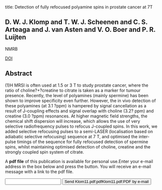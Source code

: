 title: Detection of fully refocused polyamine spins in prostate cancer at 7T

## D. W. J. Klomp and T. W. J. Scheenen and C. S. Arteaga and J. van Asten and V. O. Boer and P. R. Luijten
NMRB

<a href="https://doi.org/10.1002/nbm.1592">DOI</a>

## Abstract
(1)H MRSI is often used at 1.5 or 3 T to study prostate cancer, where the ratio of choline?+?creatine to citrate is taken as a marker for tumour presence. Recently, the level of polyamines (mainly spermine) has been shown to improve specificity even further. However, the in vivo detection of these polyamines (at 3.1 ?ppm) is hampered by signal cancellation as a result of J-coupling effects and signal overlap with choline (3.2? ppm) and creatine (3.0 ?ppm) resonances. At higher magnetic field strengths, the chemical shift dispersion will increase, which allows the use of very selective radiofrequency pulses to refocus J-coupled spins. In this work, we added selective refocusing pulses to a semi-LASER (localisation based on adiabatic selective refocusing) sequence at 7 T, and optimised the inter-pulse timings of the sequence for fully refocused detection of spermine spins, whilst maintaining optimised detection of choline, creatine and the strongly coupled spin system of citrate.

A <b>pdf file</b> of this publication is available for personal use.Enter your e-mail address in the box below and press the button. You will receive an e-mail message with a link to the pdf file.
<form action="sender.php">  <input type="text" name="email">  <input type="submit" value="Send Klom11.pdf:pdfKlom11.pdf:PDF by e-mail"></form>